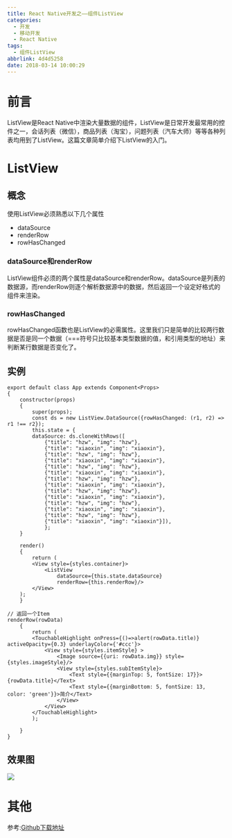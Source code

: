 ```yaml
---
title: React Native开发之——组件ListView
categories:
  - 开发
  - 移动开发
  - React Native
tags:
  - 组件ListView
abbrlink: 4d4d5258
date: 2018-03-14 10:00:29
---
```

# 前言 
ListView是React Native中渲染大量数据的组件，ListView是日常开发最常用的控件之一，会话列表（微信），商品列表（淘宝），问题列表（汽车大师）等等各种列表均用到了ListView。这篇文章简单介绍下ListView的入门。  

<!--more-->  

# ListView

## 概念
使用ListView必须熟悉以下几个属性

- dataSource
- renderRow
- rowHasChanged

### dataSource和renderRow
ListView组件必须的两个属性是dataSource和renderRow。dataSource是列表的数据源，而renderRow则逐个解析数据源中的数据，然后返回一个设定好格式的组件来渲染。
### rowHasChanged
rowHasChanged函数也是ListView的必需属性。这里我们只是简单的比较两行数据是否是同一个数据（===符号只比较基本类型数据的值，和引用类型的地址）来判断某行数据是否变化了。

## 实例

	export default class App extends Component<Props> 
	{
    	constructor(props) 
		{
        	super(props);
        	const ds = new ListView.DataSource({rowHasChanged: (r1, r2) => r1 !== r2});
        	this.state = {
            dataSource: ds.cloneWithRows([
                {"title": "hzw", "img": "hzw"},
                {"title": "xiaoxin", "img": "xiaoxin"},
                {"title": "hzw", "img": "hzw"},
                {"title": "xiaoxin", "img": "xiaoxin"},
                {"title": "hzw", "img": "hzw"},
                {"title": "xiaoxin", "img": "xiaoxin"},
                {"title": "hzw", "img": "hzw"},
                {"title": "xiaoxin", "img": "xiaoxin"},
                {"title": "hzw", "img": "hzw"},
                {"title": "xiaoxin", "img": "xiaoxin"},
                {"title": "hzw", "img": "hzw"},
                {"title": "xiaoxin", "img": "xiaoxin"},
                {"title": "hzw", "img": "hzw"},
                {"title": "xiaoxin", "img": "xiaoxin"}]),
        		};
    	}

    	render() 
		{
        	return (
            <View style={styles.container}>
                <ListView
                    dataSource={this.state.dataSource}
                    renderRow={this.renderRow}/>
            </View>
        );
    	}

    // 返回一个Item
    renderRow(rowData) 
		{
        	return (
            <TouchableHighlight onPress={()=>alert(rowData.title)} activeOpacity={0.3} underlayColor={'#ccc'}>
                <View style={styles.itemStyle} >
                    <Image source={{uri: rowData.img}} style={styles.imageStyle}/>
                    <View style={styles.subItemStyle}>
                        <Text style={{marginTop: 5, fontSize: 17}}>{rowData.title}</Text>
                        <Text style={{marginBottom: 5, fontSize: 13, color: 'green'}}>简介</Text>
                    </View>
                </View>
            </TouchableHighlight>
        	);

    	}
	}
## 效果图 
![][1]  

# 其他
参考:[Github下载地址][2]



[1]: https://images.pgzxc.com/rn-listview.gif
[2]: https://github.com/PGzxc/RN_ListView


